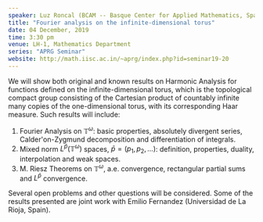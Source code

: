 ```yaml
---
speaker: Luz Roncal (BCAM -- Basque Center for Applied Mathematics, Spain)
title: "Fourier analysis on the infinite-dimensional torus"
date: 04 December, 2019
time: 3:30 pm
venue: LH-1, Mathematics Department
series: "APRG Seminar"
website: http://math.iisc.ac.in/~aprg/index.php?id=seminar19-20
---
```


We will show both original and known results on Harmonic Analysis for
functions defined on the infinite-dimensional torus, which is the
topological compact group consisting of the Cartesian product of
countably infinite many copies of the one-dimensional torus, with
its corresponding Haar measure. Such results will include:
1. Fourier Analysis on $\mathbb{T}^{\omega}$: basic properties,
absolutely divergent series, Calder\'on-Zygmund decomposition
and differentiation of integrals.
2. Mixed norm $L^{\bar{p}}(\mathbb{T}^{\omega})$ spaces,
$\bar{p}=(p_1,p_2,\ldots)$: definition, properties, duality,
interpolation and weak spaces.
3. M. Riesz Theorems on $\mathbb{T}^{\omega}$, a.e. convergence,
rectangular partial sums and $L^{\bar{p}}$ convergence.

Several open problems and other questions will be considered.  Some of
the results presented are joint work with Emilio Fernandez
(Universidad de La Rioja, Spain).


